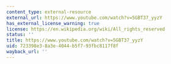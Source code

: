 ```yaml
---
content_type: external-resource
external_url: https://www.youtube.com/watch?v=5GBT37_yyzY
has_external_license_warning: true
license: https://en.wikipedia.org/wiki/All_rights_reserved
status: ''
title: https://www.youtube.com/watch?v=5GBT37_yyzY
uid: 723398e3-8a3e-4044-b5f7-93fbc8117f8f
wayback_url: ''
---
```

